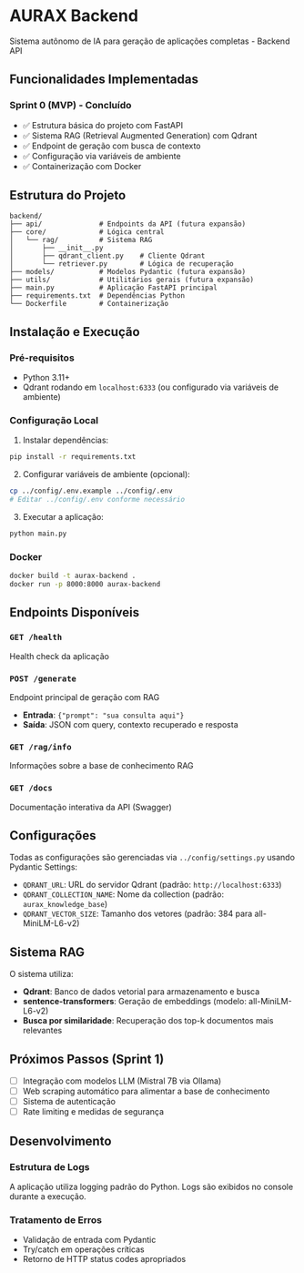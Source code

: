 # AURAX Backend

Sistema autônomo de IA para geração de aplicações completas - Backend API

## Funcionalidades Implementadas

### Sprint 0 (MVP) - Concluído
- ✅ Estrutura básica do projeto com FastAPI
- ✅ Sistema RAG (Retrieval Augmented Generation) com Qdrant
- ✅ Endpoint de geração com busca de contexto
- ✅ Configuração via variáveis de ambiente
- ✅ Containerização com Docker

## Estrutura do Projeto

```
backend/
├── api/              # Endpoints da API (futura expansão)
├── core/             # Lógica central
│   └── rag/          # Sistema RAG
│       ├── __init__.py
│       ├── qdrant_client.py    # Cliente Qdrant
│       └── retriever.py        # Lógica de recuperação
├── models/           # Modelos Pydantic (futura expansão)
├── utils/            # Utilitários gerais (futura expansão)
├── main.py           # Aplicação FastAPI principal
├── requirements.txt  # Dependências Python
└── Dockerfile        # Containerização
```

## Instalação e Execução

### Pré-requisitos
- Python 3.11+
- Qdrant rodando em `localhost:6333` (ou configurado via variáveis de ambiente)

### Configuração Local

1. Instalar dependências:
```bash
pip install -r requirements.txt
```

2. Configurar variáveis de ambiente (opcional):
```bash
cp ../config/.env.example ../config/.env
# Editar ../config/.env conforme necessário
```

3. Executar a aplicação:
```bash
python main.py
```

### Docker

```bash
docker build -t aurax-backend .
docker run -p 8000:8000 aurax-backend
```

## Endpoints Disponíveis

### `GET /health`
Health check da aplicação

### `POST /generate`
Endpoint principal de geração com RAG
- **Entrada**: `{"prompt": "sua consulta aqui"}`
- **Saída**: JSON com query, contexto recuperado e resposta

### `GET /rag/info`
Informações sobre a base de conhecimento RAG

### `GET /docs`
Documentação interativa da API (Swagger)

## Configurações

Todas as configurações são gerenciadas via `../config/settings.py` usando Pydantic Settings:

- `QDRANT_URL`: URL do servidor Qdrant (padrão: `http://localhost:6333`)
- `QDRANT_COLLECTION_NAME`: Nome da collection (padrão: `aurax_knowledge_base`)
- `QDRANT_VECTOR_SIZE`: Tamanho dos vetores (padrão: 384 para all-MiniLM-L6-v2)

## Sistema RAG

O sistema utiliza:
- **Qdrant**: Banco de dados vetorial para armazenamento e busca
- **sentence-transformers**: Geração de embeddings (modelo: all-MiniLM-L6-v2)
- **Busca por similaridade**: Recuperação dos top-k documentos mais relevantes

## Próximos Passos (Sprint 1)

- [ ] Integração com modelos LLM (Mistral 7B via Ollama)
- [ ] Web scraping automático para alimentar a base de conhecimento
- [ ] Sistema de autenticação
- [ ] Rate limiting e medidas de segurança

## Desenvolvimento

### Estrutura de Logs
A aplicação utiliza logging padrão do Python. Logs são exibidos no console durante a execução.

### Tratamento de Erros
- Validação de entrada com Pydantic
- Try/catch em operações críticas
- Retorno de HTTP status codes apropriados